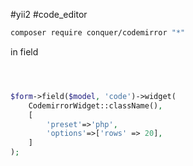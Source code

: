 
#yii2 #code_editor

~~~bash 
composer require conquer/codemirror "*"
~~~

in field

~~~php 



$form->field($model, 'code')->widget(
    CodemirrorWidget::className(),
    [
        'preset'=>'php',
        'options'=>['rows' => 20],
    ]
);

~~~
